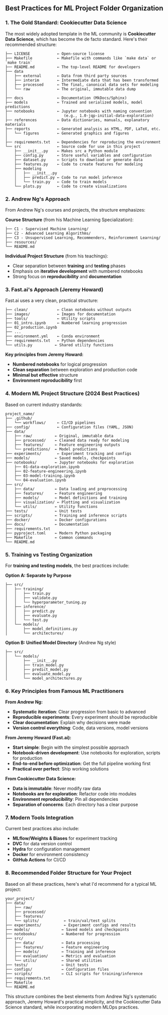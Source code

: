 ## Best Practices for ML Project Folder Organization

### 1. The Gold Standard: Cookiecutter Data Science

The most widely adopted template in the ML community is **Cookiecutter Data Science**, which has become the de facto standard. Here's their recommended structure:

```
├── LICENSE            ← Open-source license
├── Makefile           ← Makefile with commands like `make data` or `make train`
├── README.md          ← The top-level README for developers
├── data
│   ├── external       ← Data from third party sources
│   ├── interim        ← Intermediate data that has been transformed
│   ├── processed      ← The final, canonical data sets for modeling
│   └── raw            ← The original, immutable data dump
│
├── docs               ← Documentation (MkDocs/Sphinx)
├── models             ← Trained and serialized models, model predictions
├── notebooks          ← Jupyter notebooks with naming convention
│                         (e.g., 1.0-jqp-initial-data-exploration)
├── references         ← Data dictionaries, manuals, explanatory materials
├── reports            ← Generated analysis as HTML, PDF, LaTeX, etc.
│   └── figures        ← Generated graphics and figures
│
├── requirements.txt   ← Dependencies for reproducing the environment
└── src                ← Source code for use in this project
    ├── __init__.py    ← Makes src a Python module
    ├── config.py      ← Store useful variables and configuration
    ├── dataset.py     ← Scripts to download or generate data
    ├── features.py    ← Code to create features for modeling
    ├── modeling       
    │   ├── __init__.py 
    │   ├── predict.py ← Code to run model inference
    │   └── train.py   ← Code to train models
    └── plots.py       ← Code to create visualizations
```

### 2. Andrew Ng's Approach

From Andrew Ng's courses and projects, the structure emphasizes:

**Course Structure** (from his Machine Learning Specialization):
```
├── C1 - Supervised Machine Learning/
├── C2 - Advanced Learning Algorithms/
├── C3 - Unsupervised Learning, Recommenders, Reinforcement Learning/
├── resources/
└── README.md
```

**Individual Project Structure** (from his teachings):
- Clear separation between **training** and **testing** phases
- Emphasis on **iterative development** with numbered notebooks
- Strong focus on **reproducibility** and **documentation**

### 3. Fast.ai's Approach (Jeremy Howard)

Fast.ai uses a very clean, practical structure:

```
├── clean/             ← Clean notebooks without outputs
├── images/            ← Images for documentation
├── tools/             ← Utility scripts
├── 01_intro.ipynb     ← Numbered learning progression
├── 02_production.ipynb
├── ...
├── environment.yml    ← Conda environment
├── requirements.txt   ← Python dependencies
└── utils.py          ← Shared utility functions
```

**Key principles from Jeremy Howard:**
- **Numbered notebooks** for logical progression
- **Clean separation** between exploration and production code
- **Minimal but effective** structure
- **Environment reproducibility** first

### 4. Modern ML Project Structure (2024 Best Practices)

Based on current industry standards:

```
project_name/
├── .github/
│   └── workflows/     ← CI/CD pipelines
├── config/            ← Configuration files (YAML, JSON)
├── data/
│   ├── raw/          ← Original, immutable data
│   ├── processed/    ← Cleaned data ready for modeling
│   ├── features/     ← Feature engineering outputs
│   └── predictions/  ← Model predictions
├── experiments/       ← Experiment tracking and configs
├── models/           ← Saved models, checkpoints
├── notebooks/        ← Jupyter notebooks for exploration
│   ├── 01-data-exploration.ipynb
│   ├── 02-feature-engineering.ipynb
│   ├── 03-model-training.ipynb
│   └── 04-evaluation.ipynb
├── src/
│   ├── data/         ← Data loading and preprocessing
│   ├── features/     ← Feature engineering
│   ├── models/       ← Model definitions and training
│   ├── visualization/ ← Plotting and visualization
│   └── utils/        ← Utility functions
├── tests/            ← Unit tests
├── scripts/          ← Training and inference scripts
├── docker/           ← Docker configurations
├── docs/             ← Documentation
├── requirements.txt
├── pyproject.toml    ← Modern Python packaging
├── Makefile          ← Common commands
└── README.md
```

### 5. Training vs Testing Organization

For **training and testing models**, the best practices include:

**Option A: Separate by Purpose**
```
├── src/
│   ├── training/
│   │   ├── train.py
│   │   ├── validate.py
│   │   └── hyperparameter_tuning.py
│   ├── inference/
│   │   ├── predict.py
│   │   ├── evaluate.py
│   │   └── test.py
│   └── models/
│       ├── model_definitions.py
│       └── architectures/
```

**Option B: Unified Model Directory** (Andrew Ng style)
```
├── src/
│   └── models/
│       ├── __init__.py
│       ├── train_model.py
│       ├── predict_model.py
│       ├── evaluate_model.py
│       └── model_architectures.py
```

### 6. Key Principles from Famous ML Practitioners

**From Andrew Ng:**
- **Systematic iteration**: Clear progression from basic to advanced
- **Reproducible experiments**: Every experiment should be reproducible
- **Clear documentation**: Explain why decisions were made
- **Version control everything**: Code, data versions, model versions

**From Jeremy Howard (Fast.ai):**
- **Start simple**: Begin with the simplest possible approach
- **Notebook-driven development**: Use notebooks for exploration, scripts for production
- **End-to-end before optimization**: Get the full pipeline working first
- **Practical over perfect**: Ship working solutions

**From Cookiecutter Data Science:**
- **Data is immutable**: Never modify raw data
- **Notebooks are for exploration**: Refactor code into modules
- **Environment reproducibility**: Pin all dependencies
- **Separation of concerns**: Each directory has a clear purpose

### 7. Modern Tools Integration

Current best practices also include:
- **MLflow/Weights & Biases** for experiment tracking
- **DVC** for data version control  
- **Hydra** for configuration management
- **Docker** for environment consistency
- **GitHub Actions** for CI/CD

### 8. Recommended Folder Structure for Your Project

Based on all these practices, here's what I'd recommend for a typical ML project:

```
your_project/
├── data/
│   ├── raw/
│   ├── processed/
│   ├── features/
│   └── splits/           ← train/val/test splits
├── experiments/          ← Experiment configs and results
├── models/              ← Saved models and checkpoints
├── notebooks/           ← Numbered for progression
├── src/
│   ├── data/            ← Data processing
│   ├── features/        ← Feature engineering  
│   ├── models/          ← Training and inference
│   ├── evaluation/      ← Metrics and evaluation
│   └── utils/           ← Shared utilities
├── tests/               ← Unit tests
├── configs/             ← Configuration files
├── scripts/             ← CLI scripts for training/inference
├── requirements.txt
├── Makefile
└── README.md
```

This structure combines the best elements from Andrew Ng's systematic approach, Jeremy Howard's practical simplicity, and the Cookiecutter Data Science standard, while incorporating modern MLOps practices.